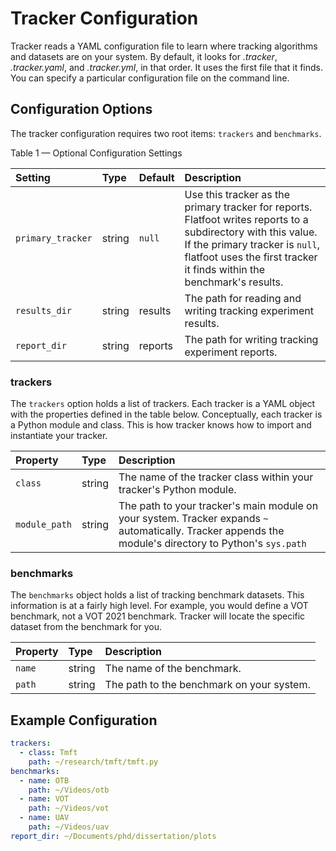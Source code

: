 # Tracker Configuration

Tracker reads a YAML configuration file to learn where tracking algorithms and
datasets are on your system. By default, it looks for *.tracker*,
*.tracker.yaml*, and *.tracker.yml*, in that order. It uses the first file that
it finds. You can specify a particular configuration file on the command line.

## Configuration Options

The tracker configuration requires two root items: `trackers` and `benchmarks`.

Table 1 — Optional Configuration Settings

| Setting | Type | Default | Description |
|:---|:---|:---|:---|
| `primary_tracker` | string | `null` | Use this tracker as the primary tracker for reports. Flatfoot writes reports to a subdirectory with this value. If the primary tracker is `null`, flatfoot uses the first tracker it finds within the benchmark's results. |
| `results_dir` | string | results | The path for reading and writing tracking experiment results. |
| `report_dir` | string | reports | The path for writing tracking experiment reports. |

### trackers

The `trackers` option holds a list of trackers. Each tracker is a YAML object
with the properties defined in the table below. Conceptually, each tracker is a
Python module and class. This is how tracker knows how to import and instantiate
your tracker.

| Property | Type | Description |
|:---|:---|:---|
| `class` | string | The name of the tracker class within your tracker's Python module. |
| `module_path` | string | The path to your tracker's main module on your system. Tracker expands `~` automatically. Tracker appends the module's directory to Python's `sys.path` |

### benchmarks

The `benchmarks` object holds a list of tracking benchmark datasets. This
information is at a fairly high level. For example, you would define a VOT
benchmark, not a VOT 2021 benchmark. Tracker will locate the specific dataset
from the benchmark for you.

| Property | Type | Description |
|:---|:---|:---|
| `name` | string | The name of the benchmark. |
| `path` | string | The path to the benchmark on your system. |

## Example Configuration

```yaml
trackers:
  - class: Tmft
    path: ~/research/tmft/tmft.py
benchmarks:
  - name: OTB
    path: ~/Videos/otb
  - name: VOT
    path: ~/Videos/vot
  - name: UAV
    path: ~/Videos/uav
report_dir: ~/Documents/phd/dissertation/plots
```
